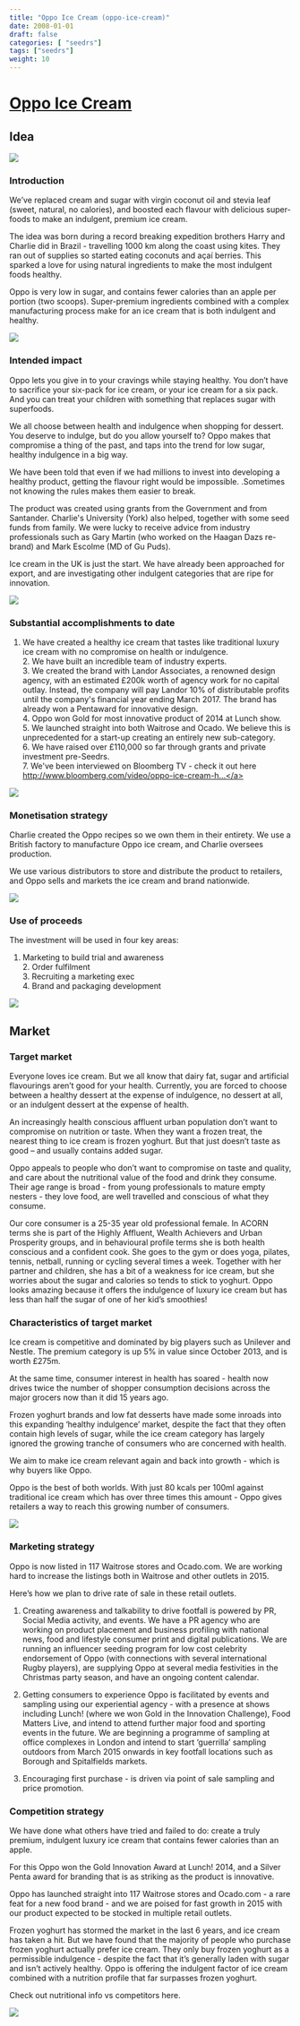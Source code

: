```yaml
---
title: "Oppo Ice Cream (oppo-ice-cream)"
date: 2008-01-01
draft: false
categories: [ "seedrs"]
tags: ["seedrs"]
weight: 10
---
```


# [Oppo Ice Cream](https://www.seedrs.com/oppo-ice-cream)

## Idea

![](/img/seedrs/uploads/startup/section_image/image/2747/6u99kz4kbanqwh7avp5777km6wgx63t/Oppo-Logo-Black-RGB_icecream.png?w=600&fit=clip&s=d280c40b71cb261832e1163663d74939)

### Introduction

We’ve replaced cream and sugar with virgin coconut oil and stevia leaf (sweet, natural, no calories), and boosted each flavour with delicious super-foods to make an indulgent, premium ice cream.

The idea was born during a record breaking expedition brothers Harry and Charlie did in Brazil - travelling 1000 km along the coast using kites. They ran out of supplies so started eating coconuts and açaí berries. This sparked a love for using natural ingredients to make the most indulgent foods healthy.

Oppo is very low in sugar, and contains fewer calories than an apple per portion (two scoops). Super-premium ingredients combined with a complex manufacturing process make for an ice cream that is both indulgent and healthy.

![](/img/seedrs/uploads/startup/section_image/image/2748/igk0nah94o6m7qhywkbskjnrr7theja/Bloomberg_TV_Interview_Image.png?w=600&fit=clip&s=94ac0ad03953b1fd71187ee28ea8d1b3)

### Intended impact

Oppo lets you give in to your cravings while staying healthy. You don’t have to sacrifice your six-pack for ice cream, or your ice cream for a six pack. And you can treat your children with something that replaces sugar with superfoods.

We all choose between health and indulgence when shopping for dessert. You deserve to indulge, but do you allow yourself to? Oppo makes that compromise a thing of the past, and taps into the trend for low sugar, healthy indulgence in a big way.

We have been told that even if we had millions to invest into developing a healthy product, getting the flavour right would be impossible. .Sometimes not knowing the rules makes them easier to break.

The product was created using grants from the Government and from Santander. Charlie's University (York) also helped, together with some seed funds from family. We were lucky to receive advice from industry professionals such as Gary Martin (who worked on the Haagan Dazs re-brand) and Mark Escolme (MD of Gu Puds).

Ice cream in the UK is just the start. We have already been approached for export, and are investigating other indulgent categories that are ripe for innovation.

![](/img/seedrs/uploads/startup/section_image/image/2763/ihv2nje8pwavmf1096cr2gmo0ms0onw/Oppo_Salted_500ml_-_caption.png?w=600&fit=clip&s=98b9fb7a6cd62120680d823e096d9893)

### Substantial accomplishments to date

1. We have created a healthy ice cream that tastes like traditional luxury ice cream with no compromise on health or indulgence. <br>2. We have built an incredible team of industry experts. <br>3. We created the brand with Landor Associates, a renowned design agency, with an estimated £200k worth of agency work for no capital outlay. Instead, the company will pay Landor 10% of distributable profits until the company's financial year ending March 2017. The brand has already won a Pentaward for innovative design. <br>4. Oppo won Gold for most innovative product of 2014 at Lunch show. <br>5. We launched straight into both Waitrose and Ocado. We believe this is unprecedented for a start-up creating an entirely new sub-category. <br>6. We have raised over £110,000 so far through grants and private investment pre-Seedrs. <br>7. We've been interviewed on Bloomberg TV - check it out here <a target="_blank" rel="nofollow" class="outside" href="http://www.bloomberg.com/video/oppo-ice-cream-has-fewer-calories-than-an-apple-iQ~u8K3KS4mEkdvATGjB1w.html">http://www.bloomberg.com/video/oppo-ice-cream-h...</a>

![](/img/seedrs/uploads/startup/section_image/image/2750/je0nk1lkc4rb8ki0gqjbvjcrhsg63xg/Oppo_Mint_500ml_-_caption.png?w=600&fit=clip&s=fcf263b4dd05d03c54d61484dc0a8f9d)

### Monetisation strategy

Charlie created the Oppo recipes so we own them in their entirety. We use a British factory to manufacture Oppo ice cream, and Charlie oversees production.

We use various distributors to store and distribute the product to retailers, and Oppo sells and markets the ice cream and brand nationwide.

![](/img/seedrs/uploads/startup/section_image/image/2751/5c1dnhf6koi5qe6p8wb360rysg4tt73/Oppo_Vanilla_500ml_-_caption.png?w=600&fit=clip&s=25376679dce0983a569997df2d48e09b)

### Use of proceeds

The investment will be used in four key areas:

1. Marketing to build trial and awareness <br>2. Order fulfilment <br>3. Recruiting a marketing exec <br>4. Brand and packaging development

![](/img/seedrs/uploads/startup/section_image/image/2764/jpu1d8lkodke8qznw2uvrwhsw7m7rkk/Nutrition.png?w=600&fit=clip&s=ec0db42a0dd6265b757d21c7f6e948af)

## Market

### Target market

Everyone loves ice cream. But we all know that dairy fat, sugar and artificial flavourings aren’t good for your health. Currently, you are forced to choose between a healthy dessert at the expense of indulgence, no dessert at all, or an indulgent dessert at the expense of health.

An increasingly health conscious affluent urban population don’t want to compromise on nutrition or taste. When they want a frozen treat, the nearest thing to ice cream is frozen yoghurt. But that just doesn’t taste as good – and usually contains added sugar.

Oppo appeals to people who don’t want to compromise on taste and quality, and care about the nutritional value of the food and drink they consume. Their age range is broad - from young professionals to mature empty nesters - they love food, are well travelled and conscious of what they consume.

Our core consumer is a 25-35 year old professional female. In ACORN terms she is part of the Highly Affluent, Wealth Achievers and Urban Prosperity groups, and in behavioural profile terms she is both health conscious and a confident cook. She goes to the gym or does yoga, pilates, tennis, netball, running or cycling several times a week. Together with her partner and children, she has a bit of a weakness for ice cream, but she worries about the sugar and calories so tends to stick to yoghurt. Oppo looks amazing because it offers the indulgence of luxury ice cream but has less than half the sugar of one of her kid’s smoothies!

### Characteristics of target market

Ice cream is competitive and dominated by big players such as Unilever and Nestle. The premium category is up 5% in value since October 2013, and is worth £275m.

At the same time, consumer interest in health has soared - health now drives twice the number of shopper consumption decisions across the major grocers now than it did 15 years ago.

Frozen yoghurt brands and low fat desserts have made some inroads into this expanding ‘healthy indulgence’ market, despite the fact that they often contain high levels of sugar, while the ice cream category has largely ignored the growing tranche of consumers who are concerned with health.

We aim to make ice cream relevant again and back into growth - which is why buyers like Oppo.

Oppo is the best of both worlds. With just 80 kcals per 100ml against traditional ice cream which has over three times this amount - Oppo gives retailers a way to reach this growing number of consumers.

![](https://seedrs.imgix.net/uploads/startup/section_image/image/2757/9r8vb0l6a5b7z7be5vmlc8e2fqtmayd/positioning.png?w=600&fit=clip&s=de91d7e30603cf1a7d289d9a8bb93af6)

### Marketing strategy

Oppo is now listed in 117 Waitrose stores and Ocado.com. We are working hard to increase the listings both in Waitrose and other outlets in 2015.

Here’s how we plan to drive rate of sale in these retail outlets.

1. Creating awareness and talkability to drive footfall is powered by PR, Social Media activity, and events. We have a PR agency who are working on product placement and business profiling with national news, food and lifestyle consumer print and digital publications. We are running an influencer seeding program for low cost celebrity endorsement of Oppo (with connections with several international Rugby players), are supplying Oppo at several media festivities in the Christmas party season, and have an ongoing content calendar.

2. Getting consumers to experience Oppo is facilitated by events and sampling using our experiential agency - with a presence at shows including Lunch! (where we won Gold in the Innovation Challenge), Food Matters Live, and intend to attend further major food and sporting events in the future. We are beginning a programme of sampling at office complexes in London and intend to start ‘guerrilla’ sampling outdoors from March 2015 onwards in key footfall locations such as Borough and Spitalfields markets.

3. Encouraging first purchase - is driven via point of sale sampling and price promotion.

### Competition strategy

We have done what others have tried and failed to do: create a truly premium, indulgent luxury ice cream that contains fewer calories than an apple.

For this Oppo won the Gold Innovation Award at Lunch! 2014, and a Silver Penta award for branding that is as striking as the product is innovative.

Oppo has launched straight into 117 Waitrose stores and Ocado.com - a rare feat for a new food brand - and we are poised for fast growth in 2015 with our product expected to be stocked in multiple retail outlets.

Frozen yoghurt has stormed the market in the last 6 years, and ice cream has taken a hit. But we have found that the majority of people who purchase frozen yoghurt actually prefer ice cream. They only buy frozen yoghurt as a permissible indulgence - despite the fact that it’s generally laden with sugar and isn’t actively healthy. Oppo is offering the indulgent factor of ice cream combined with a nutrition profile that far surpasses frozen yoghurt.

Check out nutritional info vs competitors here.

![](https://seedrs.imgix.net/uploads/startup/section_image/image/2766/trppjn5qa174ddjfkw0yva7o7lbpnrg/Vs_Competitors.png?w=600&fit=clip&s=6d133511b28bbe5e37cffac71df50a27)

